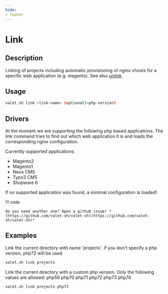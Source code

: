```yaml
---
hide:
- footer
---
```


# Link

## Description

Linking of projects including automatic provisioning of nginx vhosts for a specific web application (e.g. magento). See also *[unlink](/commands/unlink)*.

## Usage

``` bash
valet.sh link <link-name> (optional)<php-version)
```

## Drivers

At the moment we are supporting the following php based applications. The link command tries to find out which web application it is and loads the corresponding nginx configuration.

Currently supported applications:

* Magento2
* Magento1
* Neos CMS
* Typo3 CMS
* Shopware 6

If no supported application was found, a minimal configuration is loaded!

!!! note

    do you need another one? Open a github issue! *[https://github.com/valet-sh/valet-sh](https://github.com/valet-sh/valet-sh)*

## Examples

Link the current directory with name 'projectx'. if you don't specify a php version, php72 will be used
``` bash
valet.sh link projectx
```
Link the current directory with a custom php version. Only the following values are allowed: php56 php70 php71 php72 php73 php74
``` bash
valet.sh link projectx php73
```